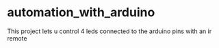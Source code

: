 # automation_with_arduino
This project lets u control 4 leds connected to the arduino pins with an ir remote
